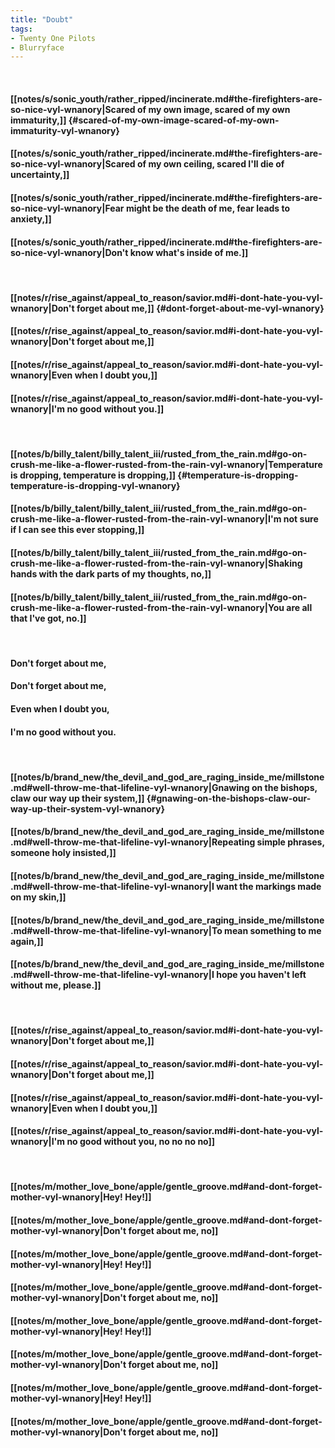 ```yaml
---
title: "Doubt"
tags:
- Twenty One Pilots
- Blurryface
---
```

&nbsp;
#### [[notes/s/sonic_youth/rather_ripped/incinerate.md#the-firefighters-are-so-nice-vyl-wnanory|Scared of my own image, scared of my own immaturity,]] {#scared-of-my-own-image-scared-of-my-own-immaturity-vyl-wnanory}
#### [[notes/s/sonic_youth/rather_ripped/incinerate.md#the-firefighters-are-so-nice-vyl-wnanory|Scared of my own ceiling, scared I'll die of uncertainty,]]
#### [[notes/s/sonic_youth/rather_ripped/incinerate.md#the-firefighters-are-so-nice-vyl-wnanory|Fear might be the death of me, fear leads to anxiety,]]
#### [[notes/s/sonic_youth/rather_ripped/incinerate.md#the-firefighters-are-so-nice-vyl-wnanory|Don't know what's inside of me.]]
&nbsp;
#### [[notes/r/rise_against/appeal_to_reason/savior.md#i-dont-hate-you-vyl-wnanory|Don't forget about me,]] {#dont-forget-about-me-vyl-wnanory}
#### [[notes/r/rise_against/appeal_to_reason/savior.md#i-dont-hate-you-vyl-wnanory|Don't forget about me,]]
#### [[notes/r/rise_against/appeal_to_reason/savior.md#i-dont-hate-you-vyl-wnanory|Even when I doubt you,]]
#### [[notes/r/rise_against/appeal_to_reason/savior.md#i-dont-hate-you-vyl-wnanory|I'm no good without you.]]
&nbsp;
#### [[notes/b/billy_talent/billy_talent_iii/rusted_from_the_rain.md#go-on-crush-me-like-a-flower-rusted-from-the-rain-vyl-wnanory|Temperature is dropping, temperature is dropping,]] {#temperature-is-dropping-temperature-is-dropping-vyl-wnanory}
#### [[notes/b/billy_talent/billy_talent_iii/rusted_from_the_rain.md#go-on-crush-me-like-a-flower-rusted-from-the-rain-vyl-wnanory|I'm not sure if I can see this ever stopping,]]
#### [[notes/b/billy_talent/billy_talent_iii/rusted_from_the_rain.md#go-on-crush-me-like-a-flower-rusted-from-the-rain-vyl-wnanory|Shaking hands with the dark parts of my thoughts, no,]]
#### [[notes/b/billy_talent/billy_talent_iii/rusted_from_the_rain.md#go-on-crush-me-like-a-flower-rusted-from-the-rain-vyl-wnanory|You are all that I've got, no.]]
&nbsp;
#### Don't forget about me,
#### Don't forget about me,
#### Even when I doubt you,
#### I'm no good without you.
&nbsp;
#### [[notes/b/brand_new/the_devil_and_god_are_raging_inside_me/millstone.md#well-throw-me-that-lifeline-vyl-wnanory|Gnawing on the bishops, claw our way up their system,]] {#gnawing-on-the-bishops-claw-our-way-up-their-system-vyl-wnanory}
#### [[notes/b/brand_new/the_devil_and_god_are_raging_inside_me/millstone.md#well-throw-me-that-lifeline-vyl-wnanory|Repeating simple phrases, someone holy insisted,]]
#### [[notes/b/brand_new/the_devil_and_god_are_raging_inside_me/millstone.md#well-throw-me-that-lifeline-vyl-wnanory|I want the markings made on my skin,]]
#### [[notes/b/brand_new/the_devil_and_god_are_raging_inside_me/millstone.md#well-throw-me-that-lifeline-vyl-wnanory|To mean something to me again,]]
#### [[notes/b/brand_new/the_devil_and_god_are_raging_inside_me/millstone.md#well-throw-me-that-lifeline-vyl-wnanory|I hope you haven't left without me, please.]]
&nbsp;
#### [[notes/r/rise_against/appeal_to_reason/savior.md#i-dont-hate-you-vyl-wnanory|Don't forget about me,]]
#### [[notes/r/rise_against/appeal_to_reason/savior.md#i-dont-hate-you-vyl-wnanory|Don't forget about me,]]
#### [[notes/r/rise_against/appeal_to_reason/savior.md#i-dont-hate-you-vyl-wnanory|Even when I doubt you,]]
#### [[notes/r/rise_against/appeal_to_reason/savior.md#i-dont-hate-you-vyl-wnanory|I'm no good without you, no no no no]]
&nbsp;
#### [[notes/m/mother_love_bone/apple/gentle_groove.md#and-dont-forget-mother-vyl-wnanory|Hey! Hey!]]
#### [[notes/m/mother_love_bone/apple/gentle_groove.md#and-dont-forget-mother-vyl-wnanory|Don't forget about me, no]]
#### [[notes/m/mother_love_bone/apple/gentle_groove.md#and-dont-forget-mother-vyl-wnanory|Hey! Hey!]]
#### [[notes/m/mother_love_bone/apple/gentle_groove.md#and-dont-forget-mother-vyl-wnanory|Don't forget about me, no]]
#### [[notes/m/mother_love_bone/apple/gentle_groove.md#and-dont-forget-mother-vyl-wnanory|Hey! Hey!]]
#### [[notes/m/mother_love_bone/apple/gentle_groove.md#and-dont-forget-mother-vyl-wnanory|Don't forget about me, no]]
#### [[notes/m/mother_love_bone/apple/gentle_groove.md#and-dont-forget-mother-vyl-wnanory|Hey! Hey!]]
#### [[notes/m/mother_love_bone/apple/gentle_groove.md#and-dont-forget-mother-vyl-wnanory|Don't forget about me, no]]
